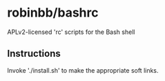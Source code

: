 # robinbb/bashrc

APLv2-licensed 'rc' scripts for the Bash shell

## Instructions

Invoke './install.sh' to make the appropriate soft links.
